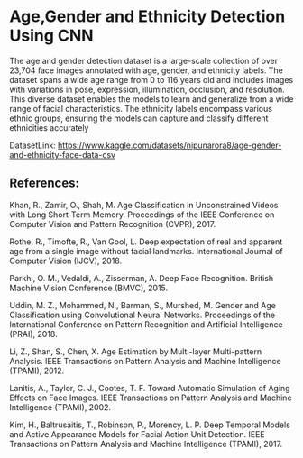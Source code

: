 # Age,Gender and Ethnicity Detection Using CNN
 
The age and gender detection dataset is a large-scale collection of over 23,704 face images annotated with age, gender, and ethnicity labels. The dataset spans a wide age range from 0 to 116 years old and includes images with variations in pose, expression, illumination, occlusion, and resolution. This diverse dataset enables the models to learn and generalize from a wide range of facial characteristics. The ethnicity labels encompass various ethnic groups, ensuring the models can capture and classify different ethnicities accurately

DatasetLink:  https://www.kaggle.com/datasets/nipunarora8/age-gender-and-ethnicity-face-data-csv
## References:

Khan, R., Zamir, O., Shah, M. Age Classification in Unconstrained Videos with Long Short-Term Memory. Proceedings of the IEEE Conference on Computer Vision and Pattern Recognition (CVPR), 2017.

Rothe, R., Timofte, R., Van Gool, L. Deep expectation of real and apparent age from a single image without facial landmarks. International Journal of Computer Vision (IJCV), 2018.

Parkhi, O. M., Vedaldi, A., Zisserman, A. Deep Face Recognition. British Machine Vision Conference (BMVC), 2015.

Uddin, M. Z., Mohammed, N., Barman, S., Murshed, M. Gender and Age Classification using Convolutional Neural Networks. Proceedings of the International Conference on Pattern Recognition and Artificial Intelligence (PRAI), 2018.

Li, Z., Shan, S., Chen, X. Age Estimation by Multi-layer Multi-pattern Analysis. IEEE Transactions on Pattern Analysis and Machine Intelligence (TPAMI), 2012.

Lanitis, A., Taylor, C. J., Cootes, T. F. Toward Automatic Simulation of Aging Effects on Face Images. IEEE Transactions on Pattern Analysis and Machine Intelligence (TPAMI), 2002.

Kim, H., Baltrusaitis, T., Robinson, P., Morency, L. P. Deep Temporal Models and Active Appearance Models for Facial Action Unit Detection. IEEE Transactions on Pattern Analysis and Machine Intelligence (TPAMI), 2017.
